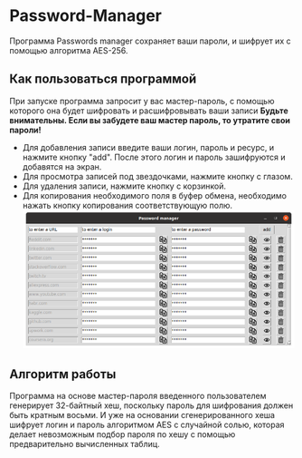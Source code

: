 # Password-Manager
Программа Passwords manager сохраняет ваши пароли, и шифрует их с помощью алгоритма AES-256.
## Как пользоваться программой
При запуске программа запросит у вас мастер-пароль, с помощью которого она будет шифровать и расшифровывать ваши записи
**Будьте внимательны. Если вы забудете ваш мастер пароль, то утратите свои пароли!**
* Для добавления записи введите ваши логин, пароль и ресурс, и нажмите кнопку "add". После этого логин и пароль зашифруются и добавятся на экран.
* Для просмотра записей под звездочками, нажмите кнопку с глазом.
* Для удаления записи, нажмите кнопку с корзинкой.
* Для копирования необходимого поля в буфер обмена, необходимо нажать кнопку копирования соответствующую полю.
![Screenshot](screenshot.png)

## Алгоритм работы
Программа на основе мастер-пароля введенного пользователем генерирует 32-байтный хеш, поскольку пароль для шифрования должен быть кратным восьми.
И уже на основании сгенерированного хеша шифрует логин и пароль алгоритмом AES с случайной солью, которая делает невозможным подбор пароля по хешу с помощью предварительно вычисленных таблиц.
